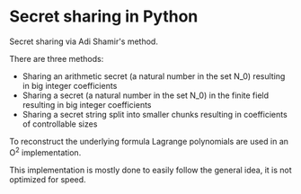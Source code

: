 Secret sharing in Python
========================

Secret sharing via Adi Shamir's method.

There are three methods:

  - Sharing an arithmetic secret (a natural number in the set N_0) resulting in big integer coefficients
  - Sharing a secret (a natural number in the set N_0) in the finite field resulting in big integer coefficients
  - Sharing a secret string split into smaller chunks resulting in coefficients of controllable sizes

To reconstruct the underlying formula Lagrange polynomials are used in an O<sup>2</sup> implementation.

This implementation is mostly done to easily follow the general idea, it is not optimized for speed.
